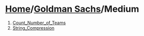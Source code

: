 # [Home](./../..)/[Goldman Sachs](./..)/Medium
1. [Count_Number_of_Teams](./Count_Number_of_Teams.md)
2. [String_Compression](./String_Compression.md)
